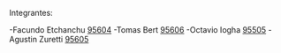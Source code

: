 Integrantes:

-Facundo Etchanchu [95604](95604.md)
-Tomas Bert [95606](95606.md)
-Octavio Iogha [95505](95505.md)
-Agustin Zuretti [95605](95605.md)